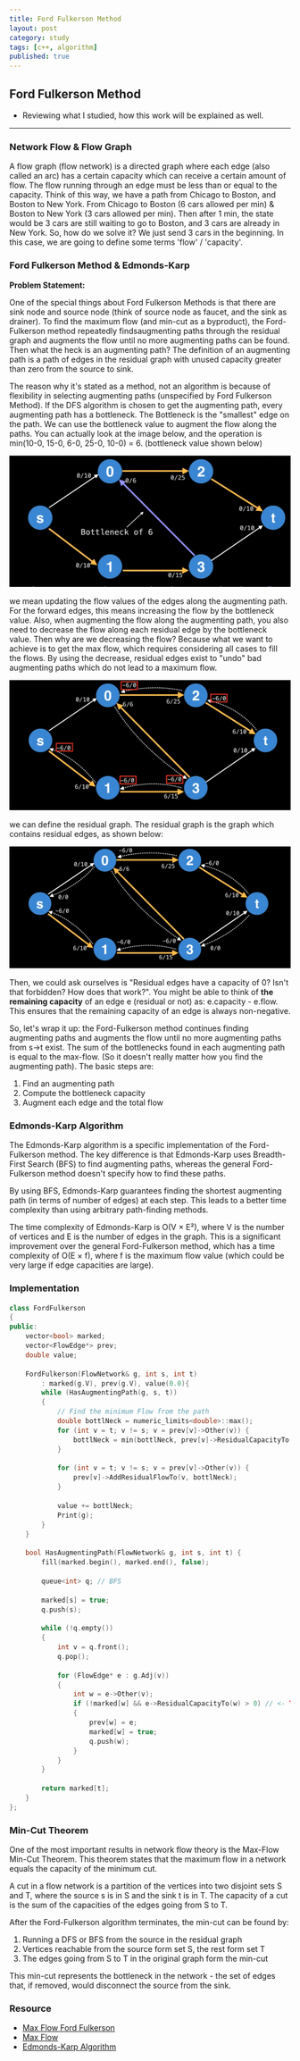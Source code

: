 ```yaml
---
title: Ford Fulkerson Method
layout: post
category: study
tags: [c++, algorithm]
published: true
---
```


## Ford Fulkerson Method

* Reviewing what I studied, how this work will be explained as well. 
---

### Network Flow & Flow Graph

A flow graph (flow network) is a directed graph where each edge (also called an arc) has a certain capacity which can receive a certain amount of flow. The flow running through an edge must be less than or equal to the capacity. Think of this way, we have a path from Chicago to Boston, and Boston to New York. From Chicago to Boston (6 cars allowed per min) & Boston to New York (3 cars allowed per min). Then after 1 min, the state would be 3 cars are still waiting to go to Boston, and 3 cars are already in New York. So, how do we solve it? We just send 3 cars in the beginning. In this case, we are going to define some terms 'flow' / 'capacity'.

### Ford Fulkerson Method & Edmonds-Karp
**Problem Statement:**

One of the special things about Ford Fulkerson Methods is that there are sink node and source node (think of source node as faucet, and the sink as drainer).
To find the maximum flow (and min-cut as a byproduct), the Ford-Fulkerson method repeatedly findsaugmenting paths through the residual graph and augments the flow until no more augmenting paths can be found. Then what the heck is an augmenting path? The definition of an augmenting path is a path of edges in the residual graph with unused capacity greater than zero from the source to sink.

The reason why it's stated as a method, not an algorithm is because of flexibility in selecting augmenting paths (unspecified by Ford Fulkerson Method). If the DFS algorithm is chosen to get the augmenting path, every augmenting path has a bottleneck. The Bottleneck is the "smallest" edge on the path. We can use the bottleneck value to augment the flow along the paths. You can actually look at the image below, and the operation is min(10-0, 15-0, 6-0, 25-0, 10-0) = 6. (bottleneck value shown below)

![Bottleneck](../../../assets/img/photo/3-09-2024/bottleneck.png)

we mean updating the flow values of the edges along the augmenting path. For the forward edges, this means increasing the flow by the bottleneck value. Also, when augmenting the flow along the augmenting path, you also need to decrease the flow along each residual edge by the bottleneck value. Then why are we decreasing the flow? Because what we want to achieve is to get the max flow, which requires considering all cases to fill the flows. By using the decrease, residual edges exist to "undo" bad augmenting paths which do not lead to a maximum flow.

![Decrease the flow](../../../assets/img/photo/3-09-2024/decrease.png)

we can define the residual graph. The residual graph is the graph which contains residual edges, as shown below:

![Alt text](../../../assets/img/photo/3-09-2024/residualGraph.png)

Then, we could ask ourselves is "Residual edges have a capacity of 0? Isn't that forbidden? How does that work?". You might be able to think of **the remaining capacity** of an edge e (residual or not) as: e.capacity - e.flow. This ensures that the remaining capacity of an edge is always non-negative.

So, let's wrap it up: the Ford-Fulkerson method continues finding augmenting paths and augments the flow until no more augmenting paths from s->t exist. The sum of the bottlenecks found in each augmenting path is equal to the max-flow. (So it doesn't really matter how you find the augmenting path). The basic steps are:
1. Find an augmenting path
2. Compute the bottleneck capacity
3. Augment each edge and the total flow

### Edmonds-Karp Algorithm

The Edmonds-Karp algorithm is a specific implementation of the Ford-Fulkerson method. The key difference is that Edmonds-Karp uses Breadth-First Search (BFS) to find augmenting paths, whereas the general Ford-Fulkerson method doesn't specify how to find these paths.

By using BFS, Edmonds-Karp guarantees finding the shortest augmenting path (in terms of number of edges) at each step. This leads to a better time complexity than using arbitrary path-finding methods.

The time complexity of Edmonds-Karp is O(V × E²), where V is the number of vertices and E is the number of edges in the graph. This is a significant improvement over the general Ford-Fulkerson method, which has a time complexity of O(E × f), where f is the maximum flow value (which could be very large if edge capacities are large).

### Implementation
```cpp 
class FordFulkerson
{
public:
	vector<bool> marked;
	vector<FlowEdge*> prev;
	double value;

	FordFulkerson(FlowNetwork& g, int s, int t)
		: marked(g.V), prev(g.V), value(0.0){
		while (HasAugmentingPath(g, s, t))
		{
			// Find the minimum Flow from the path
			double bottlNeck = numeric_limits<double>::max();
			for (int v = t; v != s; v = prev[v]->Other(v)) {
				bottlNeck = min(bottlNeck, prev[v]->ResidualCapacityTo(v));
			}

			for (int v = t; v != s; v = prev[v]->Other(v)) {
				prev[v]->AddResidualFlowTo(v, bottlNeck);
			}

			value += bottlNeck;
			Print(g);
		}
	}

	bool HasAugmentingPath(FlowNetwork& g, int s, int t) {
		fill(marked.begin(), marked.end(), false);

		queue<int> q; // BFS

		marked[s] = true;
		q.push(s);

		while (!q.empty())
		{
			int v = q.front();
			q.pop();

			for (FlowEdge* e : g.Adj(v))
			{
				int w = e->Other(v);
				if (!marked[w] && e->ResidualCapacityTo(w) > 0) // <- TODO: BFS와의 차이 확인
				{
					prev[w] = e;
					marked[w] = true;
					q.push(w);
				}
			}
		}

		return marked[t];
	}
};
```

### Min-Cut Theorem
One of the most important results in network flow theory is the Max-Flow Min-Cut Theorem. This theorem states that the maximum flow in a network equals the capacity of the minimum cut.

A cut in a flow network is a partition of the vertices into two disjoint sets S and T, where the source s is in S and the sink t is in T. The capacity of a cut is the sum of the capacities of the edges going from S to T.

After the Ford-Fulkerson algorithm terminates, the min-cut can be found by:
1. Running a DFS or BFS from the source in the residual graph
2. Vertices reachable from the source form set S, the rest form set T
3. The edges going from S to T in the original graph form the min-cut

This min-cut represents the bottleneck in the network - the set of edges that, if removed, would disconnect the source from the sink.

### Resource 
* [Max Flow Ford Fulkerson](https://www.youtube.com/watch?v=LdOnanfc5TM&ab_channel=WilliamFiset)
* [Max Flow](https://blog.naver.com/ndb796/221237111220)
* [Edmonds-Karp Algorithm](https://en.wikipedia.org/wiki/Edmonds%E2%80%93Karp_algorithm)